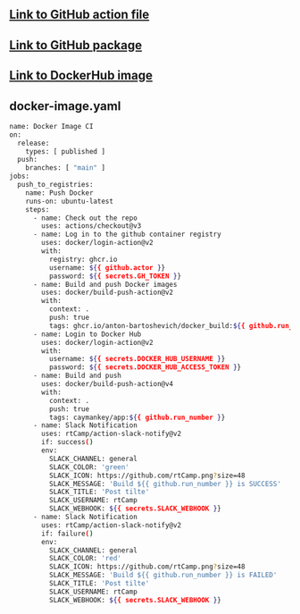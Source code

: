 
## [Link to GitHub action file](https://github.com/anton-bartoshevich/Test_repo/tree/main/.github/workflows)

## [Link to GitHub package](https://github.com/users/anton-bartoshevich/packages/container/package/docker_build)

## [Link to DockerHub image](https://hub.docker.com/repository/docker/caymankey/app/general)

## docker-image.yaml
```bash
name: Docker Image CI
on:
  release:
    types: [ published ]
  push:
    branches: [ "main" ]
jobs:
  push_to_registries:
    name: Push Docker
    runs-on: ubuntu-latest
    steps:
      - name: Check out the repo
        uses: actions/checkout@v3
      - name: Log in to the github container registry
        uses: docker/login-action@v2
        with:
          registry: ghcr.io
          username: ${{ github.actor }}
          password: ${{ secrets.GH_TOKEN }}
      - name: Build and push Docker images
        uses: docker/build-push-action@v2
        with:
          context: .
          push: true
          tags: ghcr.io/anton-bartoshevich/docker_build:${{ github.run_number }}
      - name: Login to Docker Hub
        uses: docker/login-action@v2
        with:
          username: ${{ secrets.DOCKER_HUB_USERNAME }}
          password: ${{ secrets.DOCKER_HUB_ACCESS_TOKEN }}
      - name: Build and push
        uses: docker/build-push-action@v4
        with:
          context: .
          push: true
          tags: caymankey/app:${{ github.run_number }}
      - name: Slack Notification
        uses: rtCamp/action-slack-notify@v2
        if: success()
        env:
          SLACK_CHANNEL: general
          SLACK_COLOR: 'green' 
          SLACK_ICON: https://github.com/rtCamp.png?size=48
          SLACK_MESSAGE: 'Build ${{ github.run_number }} is SUCCESS'
          SLACK_TITLE: 'Post tilte'
          SLACK_USERNAME: rtCamp
          SLACK_WEBHOOK: ${{ secrets.SLACK_WEBHOOK }}
      - name: Slack Notification
        uses: rtCamp/action-slack-notify@v2
        if: failure()
        env:
          SLACK_CHANNEL: general
          SLACK_COLOR: 'red'
          SLACK_ICON: https://github.com/rtCamp.png?size=48
          SLACK_MESSAGE: 'Build ${{ github.run_number }} is FAILED'
          SLACK_TITLE: 'Post tilte'
          SLACK_USERNAME: rtCamp
          SLACK_WEBHOOK: ${{ secrets.SLACK_WEBHOOK }}       
`````